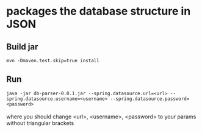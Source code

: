 #  packages the database structure in JSON

## Build jar
`mvn -Dmaven.test.skip=true install`
## Run
`java -jar db-parser-0.0.1.jar --spring.datasource.url=<url> --spring.datasource.username=<username> --spring.datasource.password=<password>`
<br /><br />where you should change &lt;url&gt;, &lt;username&gt;, &lt;password&gt; to your params without triangular brackets
